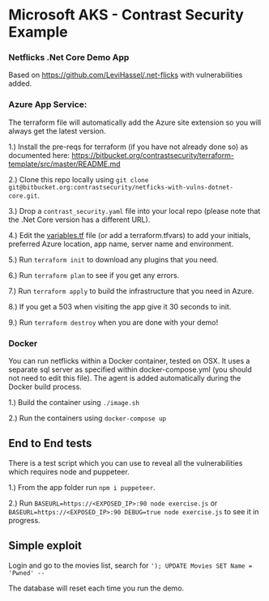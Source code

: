 # Microsoft AKS - Contrast Security Example 

### Netflicks .Net Core Demo App

Based on https://github.com/LeviHassel/.net-flicks with vulnerabilities added.

### Azure App Service:

The terraform file will automatically add the Azure site extension so you will always get the latest version.

1.) Install the pre-reqs for terraform (if you have not already done so) as documented here: https://bitbucket.org/contrastsecurity/terraform-template/src/master/README.md

2.) Clone this repo locally using `git clone git@bitbucket.org:contrastsecurity/netficks-with-vulns-dotnet-core.git`.

3.) Drop a `contrast_security.yaml` file into your local repo (please note that the .Net Core version has a different URL).

4.) Edit the [variables.tf](variables.tf) file (or add a terraform.tfvars) to add your initials, preferred Azure location, app name, server name and environment.

5.) Run `terraform init` to download any plugins that you need.

6.) Run `terraform plan` to see if you get any errors.

7.) Run `terraform apply` to build the infrastructure that you need in Azure.

8.) If you get a 503 when visiting the app give it 30 seconds to init.

9.) Run `terraform destroy` when you are done with your demo!

### Docker

You can run netflicks within a Docker container, tested on OSX. It uses a separate sql server as specified within docker-compose.yml (you should not need to edit this file). The agent is added automatically during the Docker build process.

1.) Build the container using `./image.sh`

2.) Run the containers using `docker-compose up`


## End to End tests

There is a test script which you can use to reveal all the vulnerabilities which requires node and puppeteer.

1.) From the app folder run `npm i puppeteer`.

2.) Run `BASEURL=https://<EXPOSED_IP>:90 node exercise.js` or `BASEURL=https://<EXPOSED_IP>:90 DEBUG=true node exercise.js` to see it in progress.


## Simple exploit

Login and go to the movies list, search for `'); UPDATE Movies SET Name = 'Pwned' --`

The database will reset each time you run the demo.
